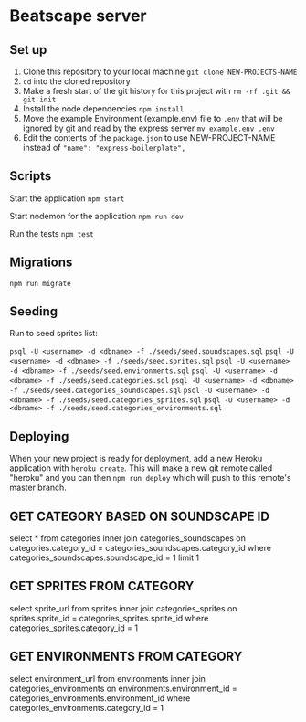 # Beatscape server

## Set up

1. Clone this repository to your local machine `git clone NEW-PROJECTS-NAME`
2. `cd` into the cloned repository
3. Make a fresh start of the git history for this project with `rm -rf .git && git init`
4. Install the node dependencies `npm install`
5. Move the example Environment (example.env) file to `.env` that will be ignored by git and read by the express server `mv example.env .env`
6. Edit the contents of the `package.json` to use NEW-PROJECT-NAME instead of `"name": "express-boilerplate",`

## Scripts

Start the application `npm start`

Start nodemon for the application `npm run dev`

Run the tests `npm test`


## Migrations

`npm run migrate`

## Seeding

Run to seed sprites list:

`psql -U <username> -d <dbname> -f ./seeds/seed.soundscapes.sql`
`psql -U <username> -d <dbname> -f ./seeds/seed.sprites.sql`
`psql -U <username> -d <dbname> -f ./seeds/seed.environments.sql`
`psql -U <username> -d <dbname> -f ./seeds/seed.categories.sql`
`psql -U <username> -d <dbname> -f ./seeds/seed.categories_soundscapes.sql`
`psql -U <username> -d <dbname> -f ./seeds/seed.categories_sprites.sql`
`psql -U <username> -d <dbname> -f ./seeds/seed.categories_environments.sql`

## Deploying

When your new project is ready for deployment, add a new Heroku application with `heroku create`. This will make a new git remote called "heroku" and you can then `npm run deploy` which will push to this remote's master branch.


## GET CATEGORY BASED ON SOUNDSCAPE ID

select * from categories 
inner join categories_soundscapes 
on categories.category_id = categories_soundscapes.category_id
where categories_soundscapes.soundscape_id = 1 
limit 1

## GET SPRITES FROM CATEGORY

select sprite_url from sprites 
inner join categories_sprites 
on sprites.sprite_id = categories_sprites.sprite_id 
where categories_sprites.category_id = 1

## GET ENVIRONMENTS FROM CATEGORY

select environment_url from environments 
inner join categories_environments 
on environments.environment_id = categories_environments.environment_id 
where categories_environments.category_id = 1
